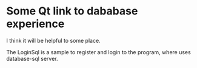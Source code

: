 # Some Qt link to dababase experience
I think it will be helpful to some place.

 The LoginSql is a sample to register and login to the program, where uses database-sql server.

